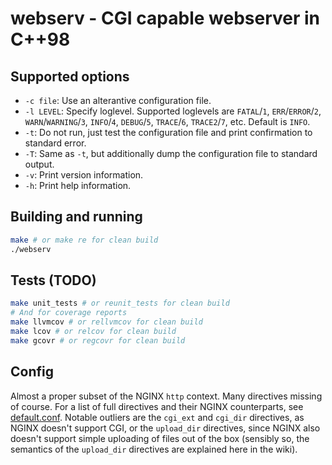 # webserv - CGI capable webserver in C++98

## Supported options

- `-c file`: Use an alterantive configuration file.
- `-l LEVEL`: Specify loglevel. Supported loglevels are `FATAL`/`1`, `ERR`/`ERROR`/`2`, `WARN`/`WARNING`/`3`, `INFO`/`4`, `DEBUG`/`5`, `TRACE`/`6`, `TRACE2`/`7`, etc. Default is `INFO`.
- `-t`: Do not run, just test the configuration file and print confirmation to standard error.
- `-T`: Same as `-t`, but additionally dump the configuration file to standard output.
- `-v`: Print version information.
- `-h`: Print help information.

## Building and running

```sh
make # or make re for clean build
./webserv
```

## Tests (TODO)

```sh
make unit_tests # or reunit_tests for clean build
# And for coverage reports
make llvmcov # or rellvmcov for clean build
make lcov # or relcov for clean build
make gcovr # or regcovr for clean build
```

## Config

Almost a proper subset of the NGINX `http` context. Many directives missing of
course.  For a list of full directives and their NGINX counterparts, see
[default.conf](conf/default.conf). Notable outliers are the `cgi_ext` and
`cgi_dir` directives, as NGINX doesn't support CGI, or the `upload_dir` directives,
since NGINX also doesn't support simple uploading of files out of the box (sensibly
so, the semantics of the `upload_dir` directives are explained here in the wiki).
